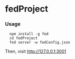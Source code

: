 fedProject
==========

### Usage

```
  npm install -g fed
  cd fedProject
  fed server -w fedConfig.json
```

Then, visit http://127.0.0.1:3001

